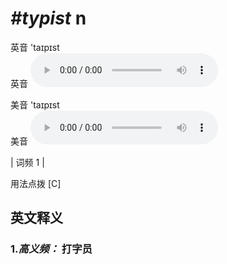# ***\#typist*** n
英音 'taɪpɪst  
英音
<audio src="./media/typist-B.aac" controls="controls"></audio>

美音 'taɪpɪst  
美音
<audio src="./media/typist.aac" controls="controls"></audio>



| 词频 1 |  

用法点拨  [C]

英文释义
---
### 1.*高义频：* **打字员**  


